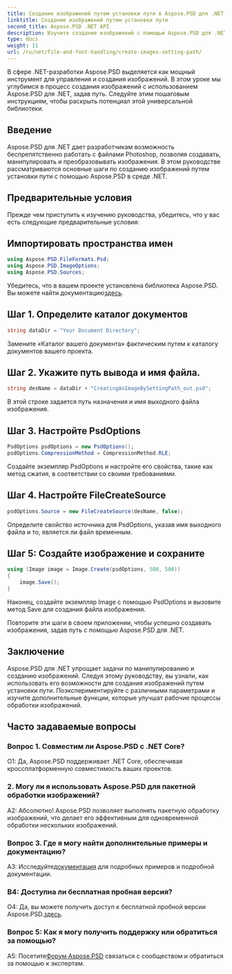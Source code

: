 ```yaml
---
title: Создание изображений путем установки пути в Aspose.PSD для .NET
linktitle: Создание изображений путем установки пути
second_title: Aspose.PSD .NET API
description: Изучите создание изображений с помощью Aspose.PSD для .NET. Следуйте нашему пошаговому руководству и раскройте потенциал этой мощной библиотеки.
type: docs
weight: 11
url: /ru/net/file-and-font-handling/create-images-setting-path/
---
```

В сфере .NET-разработки Aspose.PSD выделяется как мощный инструмент для управления и создания изображений. В этом уроке мы углубимся в процесс создания изображений с использованием Aspose.PSD для .NET, задав путь. Следуйте этим пошаговым инструкциям, чтобы раскрыть потенциал этой универсальной библиотеки.

## Введение

Aspose.PSD для .NET дает разработчикам возможность беспрепятственно работать с файлами Photoshop, позволяя создавать, манипулировать и преобразовывать изображения. В этом руководстве рассматриваются основные шаги по созданию изображений путем установки пути с помощью Aspose.PSD в среде .NET.

## Предварительные условия

Прежде чем приступить к изучению руководства, убедитесь, что у вас есть следующие предварительные условия:

## Импортировать пространства имен

```csharp
using Aspose.PSD.FileFormats.Psd;
using Aspose.PSD.ImageOptions;
using Aspose.PSD.Sources;
```

Убедитесь, что в вашем проекте установлена библиотека Aspose.PSD. Вы можете найти документацию[здесь](https://reference.aspose.com/psd/net/).

## Шаг 1. Определите каталог документов

```csharp
string dataDir = "Your Document Directory";
```

Замените «Каталог вашего документа» фактическим путем к каталогу документов вашего проекта.

## Шаг 2. Укажите путь вывода и имя файла.

```csharp
string desName = dataDir + "CreatingAnImageBySettingPath_out.psd";
```

В этой строке задается путь назначения и имя выходного файла изображения.

## Шаг 3. Настройте PsdOptions

```csharp
PsdOptions psdOptions = new PsdOptions();
psdOptions.CompressionMethod = CompressionMethod.RLE;
```

Создайте экземпляр PsdOptions и настройте его свойства, такие как метод сжатия, в соответствии со своими требованиями.

## Шаг 4. Настройте FileCreateSource

```csharp
psdOptions.Source = new FileCreateSource(desName, false);
```

Определите свойство источника для PsdOptions, указав имя выходного файла и то, является ли файл временным.

## Шаг 5: Создайте изображение и сохраните

```csharp
using (Image image = Image.Create(psdOptions, 500, 500))
{
    image.Save();
}
```

Наконец, создайте экземпляр Image с помощью PsdOptions и вызовите метод Save для создания файла изображения.

Повторите эти шаги в своем приложении, чтобы успешно создавать изображения, задав путь с помощью Aspose.PSD для .NET.

## Заключение

Aspose.PSD для .NET упрощает задачи по манипулированию и созданию изображений. Следуя этому руководству, вы узнали, как использовать его возможности для создания изображений путем установки пути. Поэкспериментируйте с различными параметрами и изучите дополнительные функции, которые улучшат рабочие процессы обработки изображений.

## Часто задаваемые вопросы

### Вопрос 1. Совместим ли Aspose.PSD с .NET Core?

О1: Да, Aspose.PSD поддерживает .NET Core, обеспечивая кроссплатформенную совместимость ваших проектов.

### 2. Могу ли я использовать Aspose.PSD для пакетной обработки изображений?

А2: Абсолютно! Aspose.PSD позволяет выполнять пакетную обработку изображений, что делает его эффективным для одновременной обработки нескольких изображений.

### Вопрос 3. Где я могу найти дополнительные примеры и документацию?

 A3: Исследуйте[документация](https://reference.aspose.com/psd/net/) для подробных примеров и подробной документации.

### В4: Доступна ли бесплатная пробная версия?

 О4: Да, вы можете получить доступ к бесплатной пробной версии Aspose.PSD.[здесь](https://releases.aspose.com/).

### Вопрос 5: Как я могу получить поддержку или обратиться за помощью?

 A5: Посетите[Форум Aspose.PSD](https://forum.aspose.com/c/psd/34) связаться с сообществом и обратиться за помощью к экспертам.